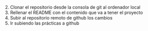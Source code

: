 2. Clonar el repositorio desde la consola de git al ordenador local 
3. Rellenar el README con el contenido que va a tener el proyecto 
4. Subir al repositorio remoto de github los cambios
 5. Ir subiendo las prácticas a github
